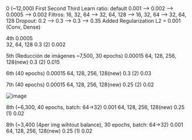 0 (~12,000)                           First               Second              Third
Learn ratio: default 0.001   -->  0.002         -->  0.0005        --> 0.002
Filtros: 16, 32, 64          -->  32, 64, 128   -->  16, 32, 64    --> 32, 64, 128
Dropout: 0.2                 -->  0.3           -->  0.3           --> 0.35
                                                                 Added Regularization L2 = 0.001 
                                                                           (Conv, Dense)

4th
0.0005        
32, 64, 128
0.3 (2)
0.002

5th (Reducción de imágenes ~7,500, 30 epochs)
0.00015
64, 128, 256, 128(new)
0.3 (2)
0.015

6th (40 epochs)
0.00015
64, 128, 256, 128(new)
0.3 (2)
0.03

7th (40 epochs)
0.00015
64, 128, 256, 128(new)
0.25 (2)
0.02

![image](https://github.com/user-attachments/assets/2799a9dd-430d-49d9-94ed-8a232675b247)


8th (~6,300, 40 epochs, batch: 64->32)
0.001
64, 128, 256, 128(new)
0.25 (1)
0.02



8th (~3,400 (4per img wihtout balance), 30 epochs, batch: 64->32)
0.001
64, 128, 256, 128(new)
0.25 (1)
0.02

